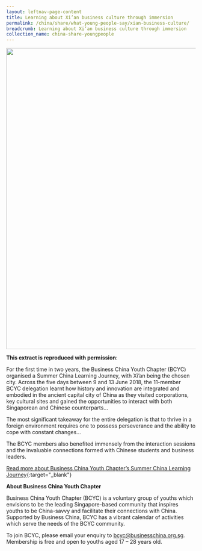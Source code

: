 ```yaml
---
layout: leftnav-page-content
title: Learning about Xi’an business culture through immersion
permalink: /china/share/what-young-people-say/xian-business-culture/
breadcrumb: Learning about Xi’an business culture through immersion
collection_name: china-share-youngpeople
---
```


<img src="\images\china-youngpeople\xian-business-culture.jpg" style="width:800px;" />

**This extract is reproduced with permission**:

For the first time in two years, the Business China Youth Chapter (BCYC) organised a Summer China Learning Journey, with Xi’an being the chosen city. Across the five days between 9 and 13 June 2018, the 11-member BCYC delegation learnt how history and innovation are integrated and embodied in the ancient capital city of China as they visited corporations, key cultural sites and gained the opportunities to interact with both Singaporean and Chinese counterparts…

The most significant takeaway for the entire delegation is that to thrive in a foreign environment requires one to possess perseverance and the ability to cope with constant changes…

The BCYC members also benefited immensely from the interaction sessions and the invaluable connections formed with Chinese students and business leaders.

[Read more about Business China Youth Chapter’s Summer China Learning Journey](https://www.businesschina.org.sg/en/for-students/11-singaporean-youths-learnt-about-xian-business-culture-through-immersion/){:target="_blank"}

**About Business China Youth Chapter**

Business China Youth Chapter (BCYC) is a voluntary group of youths which envisions to be the leading Singapore-based community that inspires youths to be China-savvy and facilitate their connections with China. Supported by Business China, BCYC has a vibrant calendar of activities which serve the needs of the BCYC community.

To join BCYC, please email your enquiry to [bcyc@businesschina.org.sg](mailto:bcyc@businesschina.org.sg). Membership is free and open to youths aged 17 – 28 years old.
